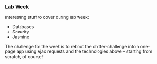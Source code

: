 ### Lab Week ###

Interesting stuff to cover during lab week:

- Databases
- Security
- Jasmine

The challenge for the week is to reboot the chitter-challenge into a one-page app using Ajax requests and the technologies above – starting from scratch, of course!
